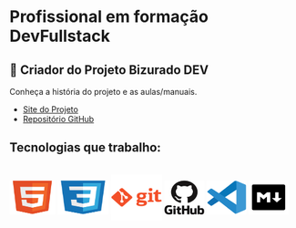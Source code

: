 # Profissional em formação DevFullstack

## 🚀 Criador do Projeto **Bizurado DEV**

Conheça a história do projeto e as aulas/manuais.

* [Site do Projeto](https://rodrusantu-dev.github.io/Bizurado-Dev/) 
* [Repositório GitHub](https://rodrusantu-dev.github.io/Bizurado-Dev/) 



## Tecnologias que trabalho:

<div style="display: inline_block" align = "left"><br>
<img align="center" alt="rodrigomenezes-html5" height="60" width="80" src="https://github.com/rodrusantu-dev/Modelos/blob/main/Imagens/PerfilGithub/img-html5.svg" />
<img align="center" alt="rodrigomenezes-css3" height="60" width="90" src="https://github.com/rodrusantu-dev/Modelos/blob/main/Imagens/PerfilGithub/img-ccs3.svg" />
<img align="center" alt="rodrigomenezes-git" height="80" width="90" src="https://github.com/rodrusantu-dev/Modelos/blob/main/Imagens/PerfilGithub/img-git.svg"/>
<img align="center" alt="rodrigomenezes-github" height="60" width="70" src="https://github.com/rodrusantu-dev/Modelos/blob/main/Imagens/PerfilGithub/img-github.svg" />
<img align="center" alt="rodrigomenezes-vscode" height="60" width="70" src="https://github.com/rodrusantu-dev/Modelos/blob/main/Imagens/PerfilGithub/img-vscode.svg" />
<img align="center" alt="rodrigomenezes-markdown" height="60" width="70" src="https://github.com/rodrusantu-dev/Modelos/blob/main/Imagens/PerfilGithub/img-markdown.png" />









